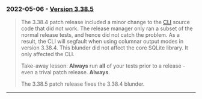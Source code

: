 ### 2022\-05\-06 \- [Version 3\.38\.5](releaselog/3_38_5.html)


> The 3\.38\.4 patch release included a minor change to the [CLI](cli.html) source code
> that did not work. The release manager only ran a subset of the normal
> release tests, and hence did not catch the problem. As a result, the CLI
> will segfault when using columnar output modes in version 3\.38\.4\. This
> blunder did not affect the core SQLite library. It only affected the CLI.
> 
> Take\-away lesson: **Always** run **all** of your tests prior to
> a release \- even a trival patch release. **Always**.
> 
> The 3\.38\.5 patch release fixes the 3\.38\.4 blunder.



---

